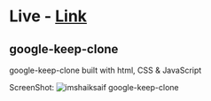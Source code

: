 # Live - [Link](https://imshaiksaif.github.io/google-keep-clone/)

## google-keep-clone
google-keep-clone built with html, CSS &amp; JavaScript

ScreenShot: 
![imshaiksaif google-keep-clone](https://imshaiksaif.github.io/google-keep-clone/assets/google-keep-clone.png "Google Keep Clone")
